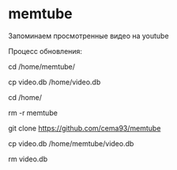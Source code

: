 # memtube
Запоминаем просмотренные видео на youtube


Процесс обновления:

  cd /home/memtube/
  
  cp video.db /home/video.db
  
  cd /home/
  
  rm -r memtube
  
  git clone https://github.com/cema93/memtube
  
  cp video.db /home/memtube/video.db
  
  rm video.db

